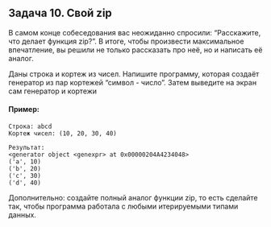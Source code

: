 ## Задача 10. Свой zip
В самом конце собеседования вас неожиданно спросили: “Расскажите, что делает функция zip?”. В итоге, чтобы произвести максимальное впечатление, вы решили не только рассказать про неё, но и написать её аналог.

Даны строка и кортеж из чисел. Напишите программу, которая создаёт генератор из пар кортежей “символ - число”. Затем выведите на экран сам генератор и кортежи


#### Пример:
````
Строка: abcd
Кортеж чисел: (10, 20, 30, 40)

Результат:
<generator object <genexpr> at 0x00000204A4234048>
('a', 10)
('b', 20)
('c', 30)
('d', 40)
````


Дополнительно: создайте полный аналог функции zip, то есть сделайте так, чтобы программа работала с любыми итерируемыми типами данных.
